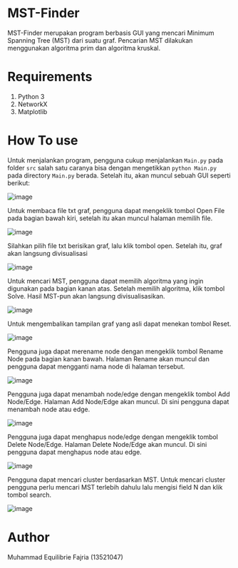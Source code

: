 # MST-Finder
MST-Finder merupakan program berbasis GUI yang mencari Minimum Spanning Tree (MST) dari suatu graf. Pencarian MST dilakukan menggunakan algoritma prim dan algoritma kruskal.


# Requirements
1. Python 3
2. NetworkX
3. Matplotlib


# How To use
Untuk menjalankan program, pengguna cukup menjalankan ```Main.py``` pada folder ```src``` salah satu caranya bisa dengan mengetikkan ```python Main.py``` pada directory ```Main.py``` berada. Setelah itu, akan muncul sebuah GUI seperti berikut:

![image](https://github.com/MuhLibri/MST-Finder/assets/104043362/c20a4340-b765-4ea8-bc14-ea0f3994c6c2)

Untuk membaca file txt graf, pengguna dapat mengeklik tombol Open File pada bagian bawah kiri, setelah itu akan muncul halaman memilih file.

![image](https://github.com/MuhLibri/MST-Finder/assets/104043362/f8f21285-2104-41e6-86a9-58383bd59015)

Silahkan pilih file txt berisikan graf, lalu klik tombol open. Setelah itu, graf akan langsung divisualisasi

![image](https://github.com/MuhLibri/MST-Finder/assets/104043362/61385d98-59f2-4420-8276-cbd79ae0f337)

Untuk mencari MST, pengguna dapat memilih algoritma yang ingin digunakan pada bagian kanan atas. Setelah memilih algoritma, klik tombol Solve. Hasil MST-pun akan langsung divisualisasikan.

![image](https://github.com/MuhLibri/MST-Finder/assets/104043362/8abdf8b7-dcad-41ed-922c-877df02f4e9b)

Untuk mengembalikan tampilan graf yang asli dapat menekan tombol Reset.

![image](https://github.com/MuhLibri/MST-Finder/assets/104043362/fa4217f7-bfe7-4b3e-9808-50698fcd05fd)

Pengguna juga dapat merename node dengan mengeklik tombol Rename Node pada bagian kanan bawah. Halaman Rename akan muncul dan pengguna dapat mengganti nama node di halaman tersebut.

![image](https://github.com/MuhLibri/MST-Finder/assets/104043362/7884c92a-9f0d-412a-9f60-0972d770fd18)

Pengguna juga dapat menambah node/edge dengan mengeklik tombol Add Node/Edge. Halaman Add Node/Edge akan muncul. Di sini pengguna dapat menambah node atau edge.

![image](https://github.com/MuhLibri/MST-Finder/assets/104043362/4dbaa91b-ed8c-4ce1-bb8e-f5a2bd3ce757)

Pengguna juga dapat menghapus node/edge dengan mengeklik tombol Delete Node/Edge. Halaman Delete Node/Edge akan muncul. Di sini pengguna dapat menghapus node atau edge.

![image](https://github.com/MuhLibri/MST-Finder/assets/104043362/44c25b8a-dd9a-4823-9310-049fdd975e36)

Pengguna dapat mencari cluster berdasarkan MST. Untuk mencari cluster pengguna perlu mencari MST terlebih dahulu lalu mengisi field N dan klik tombol search.

![image](https://github.com/MuhLibri/MST-Finder/assets/104043362/1b0d30a5-4e8e-4d5d-84e9-604ea9e5e1d1)


# Author
Muhammad Equilibrie Fajria (13521047)

